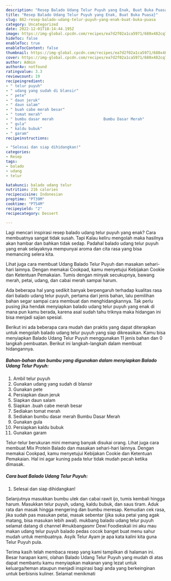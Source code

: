 ```yaml
---
description: "Resep Balado Udang Telur Puyuh yang Enak, Buat Buka Puasa}"
title: "Resep Balado Udang Telur Puyuh yang Enak, Buat Buka Puasa}"
slug: 862-resep-balado-udang-telur-puyuh-yang-enak-buat-buka-puasa
category: Uncategorized
date: 2022-12-01T18:14:44.195Z
image: https://img-global.cpcdn.com/recipes/ea7d2f02a1ca5971/680x482cq70/balado-udang-telur-puyuh-foto-resep-utama.jpg
hideToc: false
enableToc: true
enableTocContent: false
thumbnail: https://img-global.cpcdn.com/recipes/ea7d2f02a1ca5971/680x482cq70/balado-udang-telur-puyuh-foto-resep-utama.jpg
cover: https://img-global.cpcdn.com/recipes/ea7d2f02a1ca5971/680x482cq70/balado-udang-telur-puyuh-foto-resep-utama.jpg
author: Admin
authorAv: notfound
ratingvalue: 3.3
reviewcount: 19
recipeingredient:
- " telur puyuh"
- " udang yang sudah di blansir"
- " pete"
- " daun jeruk"
- " daun salam"
- " buah cabe merah besar"
- " tomat merah"
- " bumbu dasar merah                      Bumbu Dasar Merah"
- " gula"
- " kaldu bubuk"
- " garam"
recipeinstructions:

- "Selesai dan siap dihidangkan!"
categories:
- Resep
tags:
- balado
- udang
- telur

katakunci: balado udang telur 
nutrition: 216 calories
recipecuisine: Indonesian
preptime: "PT39M"
cooktime: "PT54M"
recipeyield: "2"
recipecategory: Dessert

---
```



Lagi mencari inspirasi resep balado udang telur puyuh yang enak? Cara membuatnya sangat tidak susah. Tapi Kalau keliru mengolah maka hasilnya akan hambar dan bahkan tidak sedap. Padahal balado udang telur puyuh yang enak selayaknya mempunyai aroma dan cita rasa yang bisa memancing selera kita.


Lihat juga cara membuat Udang Balado Telur Puyuh dan masakan sehari-hari lainnya. Dengan memakai Cookpad, kamu menyetujui Kebijakan Cookie dan Ketentuan Pemakaian. Tumis dengan minyak secukupnya, bawang merah, petai, udang, dan cabai merah sampai harum.

Ada beberapa hal yang sedikit banyak berpengaruh terhadap kualitas rasa dari balado udang telur puyuh, pertama dari jenis bahan, lalu pemilihan bahan segar sampai cara membuat dan menghidangkannya. Tak perlu pusing jika hendak menyiapkan balado udang telur puyuh yang enak di mana pun kamu berada, karena asal sudah tahu triknya maka hidangan ini bisa menjadi sajian spesial.


Berikut ini ada beberapa cara mudah dan praktis yang dapat diterapkan untuk mengolah balado udang telur puyuh yang siap dikreasikan. Kamu bisa menyiapkan Balado Udang Telur Puyuh menggunakan 11 jenis bahan dan 0 langkah pembuatan. Berikut ini langkah-langkah dalam membuat hidangannya.

<!--inarticleads1-->

##### Bahan-bahan dan bumbu yang digunakan dalam menyiapkan Balado Udang Telur Puyuh:

1. Ambil  telur puyuh
1. Gunakan  udang yang sudah di blansir
1. Gunakan  pete
1. Persiapkan  daun jeruk
1. Siapkan  daun salam
1. Siapkan  .buah cabe merah besar
1. Sediakan  tomat merah
1. Sediakan  bumbu dasar merah                      Bumbu Dasar Merah
1. Gunakan  gula
1. Persiapkan  kaldu bubuk
1. Gunakan  garam


Telur-telur berukuran mini memang banyak disukai orang. Lihat juga cara membuat Mix Protein Balado dan masakan sehari-hari lainnya. Dengan memakai Cookpad, kamu menyetujui Kebijakan Cookie dan Ketentuan Pemakaian. Hal ini agar kuning pada telur tidak mudah pecah ketika dimasak. 

<!--inarticleads2-->

##### Cara buat Balado Udang Telur Puyuh:


1. Selesai dan siap dihidangkan!

Selanjutnya masukkan bumbu ulek dan cabai rawit ijo, tumis kembali hingga harum. Masukkan telur puyuh, udang, kaldu bubuk, dan saus tiram. Aduk rata dan masak hingga mengering dan bumbu meresap. Kemudian cek rasa, jika sudah pas masukan petai, masak sebentar (jika suka petai yang agak matang, bisa masukan lebih awal). mukbang balado udang telur puyuh selamat datang di channel #mukbangasmr Dewi Foodieskali ini aku mau makan udang telur puyuh balado pedas cocok banget buat menu sahur mudah untuk membuatnya. Asyik Telur Ayam je apa kata kalini kita guna Telur Puyuh pula. 

Terima kasih telah membaca resep yang kami tampilkan di halaman ini. Besar harapan kami, olahan Balado Udang Telur Puyuh yang mudah di atas dapat membantu kamu menyiapkan makanan yang lezat untuk keluarga/teman ataupun menjadi inspirasi bagi anda yang berkeinginan untuk berbisnis kuliner. Selamat menikmati
